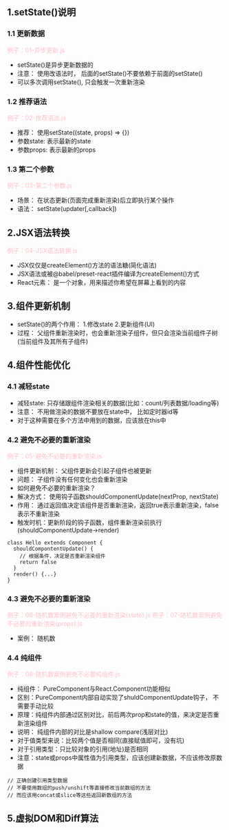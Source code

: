 ## 1.setState()说明
### 1.1 更新数据
<font color=pink>例子：01-异步更新.js</font>

* setState()是异步更新数据的
* 注意： 使用改语法时， 后面的setState()不要依赖于前面的setState()
* 可以多次调用setState(), 只会触发一次重新渲染
### 1.2 推荐语法
<font color=pink>例子：02-推荐语法.js</font>

* 推荐： 使用setState((state, props) => {})
* 参数state: 表示最新的state
* 参数props: 表示最新的props
### 1.3 第二个参数
<font color=pink>例子：03-第二个参数.js</font>

* 场景： 在状态更新(页面完成重新渲染)后立即执行某个操作
* 语法： setState(updater[,callback])
## 2.JSX语法转换
<font color=pink>例子：04-JSX语法转换.js</font>
* JSX仅仅是createElement()方法的语法糖(简化语法)
* JSX语法或被@babel/preset-react插件编译为createElement()方式
* React元素： 是一个对象，用来描述你希望在屏幕上看到的内容

## 3.组件更新机制
* setState()的两个作用： 1.修改state 2.更新组件(UI)
* 过程： 父组件重新渲染时，也会重新渲染子组件，但只会渲染当前组件子树(当前组件及其所有子组件)
## 4.组件性能优化
### 4.1 减轻state
* 减轻state: 只存储跟组件渲染相关的数据(比如：count/列表数据/loading等)
* 注意： 不用做渲染的数据不要放在state中， 比如定时器id等
* 对于这种需要在多个方法中用到的数据，应该放在this中
### 4.2 避免不必要的重新渲染
<font color=pink>例子：05-避免不必要的重新渲染.js</font>
* 组件更新机制： 父组件更新会引起子组件也被更新
* 问题： 子组件没有任何变化也会重新渲染
* 如何避免不必要的重新渲染？
* 解决方式： 使用钩子函数shouldComponentUpdate(nextProp, nextState)
* 作用： 通过返回值决定该组件是否重新渲染，返回true表示重新渲染，false表示不重新渲染
* 触发时机：更新阶段的钩子函数，组件重新渲染前执行(shouldComponentUpdate->render)
```
class Hello extends Component {
  shouldCompontentUpdate() {
    // 根据条件，决定是否重新渲染组件
    return false
  }
  render() {...}
}
```

### 4.3 避免不必要的重新渲染
<font color=pink>例子：06-随机数案例避免不必要的重新渲染(state).js</font>
<font color=pink>例子：07-随机数案例避免不必要的重新渲染(props).js</font>
* 案例： 随机数

### 4.4 纯组件
<font color=pink>例子：08-随机数案例避免不必要纯组件.js</font>

* 纯组件： PureComponent与React.Component功能相似
* 区别：PureComponent内部自动实现了shuldComponentUpdate钩子， 不需要手动比较
* 原理：纯组件内部通过区别对比，前后两次prop和state的值，来决定是否重新渲染组件
* 说明： 纯组件内部的对比是shallow compare(浅层对比)
* 对于值类型来说：比较两个值是否相同(直接赋值即可，没有坑)
* 对于引用类型：只比较对象的引用(地址)是否相同
* 注意：state或props中属性值为引用类型，应该创建新数据，不应该修改原数据
```
// 正确创建引用类型数据
// 不要使用数组的push/unshift等直接修改当前数组的方法
// 而应该用concat或slice等这些返回新数组的方法
```

## 5.虚拟DOM和Diff算法
